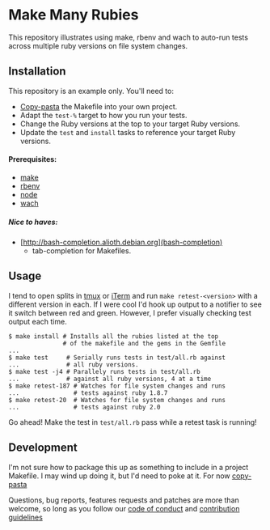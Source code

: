 # Make Many Rubies

This repository illustrates using make, rbenv and wach to
auto-run tests across multiple ruby versions on file system
changes.

## Installation

This repository is an example only. You'll need to:

* [Copy-pasta](http://i2.kym-cdn.com/entries/icons/original/000/000/246/copypasta.jpg)
  the Makefile into your own project.
* Adapt the `test-%` target to how you run your tests.
* Change the Ruby versions at the top to your target Ruby
  versions.
* Update the `test` and `install` tasks to reference your
  target Ruby versions.

#### Prerequisites:

  * [make](https://www.gnu.org/software/make/manual/)
  * [rbenv](https://github.com/sstephenson/rbenv)
  * [node](http://nodejs.org)
  * [wach](https://github.com/quackingduck/wach)

##### Nice to haves:

  * [http://bash-completion.alioth.debian.org](bash-completion)
    - tab-completion for Makefiles.


## Usage
I tend to open splits in
[tmux](https://gist.github.com/MohamedAlaa/2961058#panes-splits)
or [iTerm](https://iterm2.com/documentation-one-page.html)
and run `make retest-<version>` with a different version in
each. If I were cool I'd hook up output to a notifier to see
it switch between red and green. However, I prefer visually
checking test output each time.

```
$ make install # Installs all the rubies listed at the top
               # of the makefile and the gems in the Gemfile
...
$ make test     # Serially runs tests in test/all.rb against
...             # all ruby versions.
$ make test -j4 # Parallely runs tests in test/all.rb
...             # against all ruby versions, 4 at a time
$ make retest-187 # Watches for file system changes and runs
...               # tests against ruby 1.8.7
$ make retest-20  # Watches for file system changes and runs
...               # tests against ruby 2.0
```

Go ahead! Make the test in `test/all.rb` pass while a retest task is running!

## Development

I'm not sure how to package this up as something to include in a project
Makefile. I may wind up doing it, but I'd need to poke at it. For now
[copy-pasta](http://i2.kym-cdn.com/entries/icons/original/000/000/246/copypasta.jpg)

Questions, bug reports, features requests and patches are more than welcome, so
long as you follow our [code of conduct](CODE_OF_CONDUCT.md) and [contribution
guidelines](CONTRIBUTING.md)

